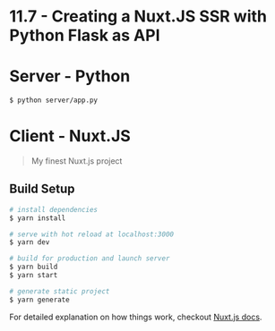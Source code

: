 # 11.7 - Creating a Nuxt.JS SSR with Python Flask as API

# Server - Python

``` bash
$ python server/app.py
```

# Client - Nuxt.JS

> My finest Nuxt.js project

## Build Setup

``` bash
# install dependencies
$ yarn install

# serve with hot reload at localhost:3000
$ yarn dev

# build for production and launch server
$ yarn build
$ yarn start

# generate static project
$ yarn generate
```

For detailed explanation on how things work, checkout [Nuxt.js docs](https://nuxtjs.org).
